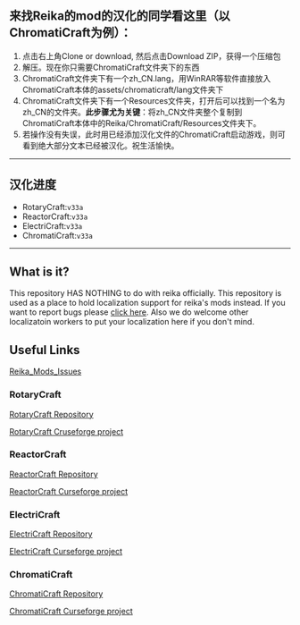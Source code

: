 ## 来找Reika的mod的汉化的同学看这里（以ChromatiCraft为例）：

1. 点击右上角Clone or download, 然后点击Download ZIP，获得一个压缩包
2. 解压。现在你只需要ChromatiCraft文件夹下的东西
3. ChromatiCraft文件夹下有一个zh_CN.lang，用WinRAR等软件直接放入ChromatiCraft本体的assets/chromaticraft/lang文件夹下
4. ChromatiCraft文件夹下有一个Resources文件夹，打开后可以找到一个名为zh_CN的文件夹。**此步骤尤为关键**：将zh_CN文件夹整个复制到ChromatiCraft本体中的Reika/ChromatiCraft/Resources文件夹下。
5. 若操作没有失误，此时用已经添加汉化文件的ChromatiCraft启动游戏，则可看到绝大部分文本已经被汉化。祝生活愉快。

---

## 汉化进度

- RotaryCraft:`v33a`
- ReactorCraft:`v33a`
- ElectriCraft:`v33a`
- ChromatiCraft:`v33a`

---

## What is it?

This repository HAS NOTHING to do with reika officially. 
This repository is used as a place to hold localization support for reika's mods instead.
If you want to report bugs please [click here](https://github.com/ReikaKalseki/Reika_Mods_Issues).
Also we do welcome other localizatoin workers to put your localization here if you don't mind.

## Useful Links

[Reika_Mods_Issues](https://github.com/ReikaKalseki/Reika_Mods_Issues)

### RotaryCraft

[RotaryCraft Repository](https://github.com/ReikaKalseki/RotaryCraft)

[RotaryCraft Cruseforge project](http://minecraft.curseforge.com/mc-mods/235596-rotarycraft)

### ReactorCraft

[ReactorCraft Repository](https://github.com/ReikaKalseki/ReactorCraft)

[ReactorCraft Curseforge project](http://minecraft.curseforge.com/projects/reactorcraft)

### ElectriCraft

[ElectriCraft Repository](https://github.com/ReikaKalseki/ElectriCraft)

[ElectriCraft Curseforge project](http://minecraft.curseforge.com/projects/electricraft)

### ChromatiCraft

[ChromatiCraft Repository](https://github.com/ReikaKalseki/ChromatiCraft)

[ChromatiCraft Curseforge project](http://minecraft.curseforge.com/projects/chromaticraft)
